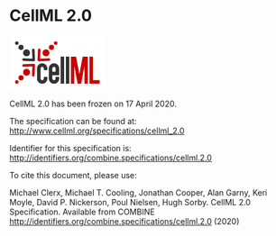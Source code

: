 # CellML 2.0
![CellML logo](./files/cellml-logo.png) 

CellML 2.0 has been frozen on 17 April 2020.

The specification can be found at: http://www.cellml.org/specifications/cellml_2.0

Identifier for this specification is: http://identifiers.org/combine.specifications/cellml.2.0

To cite this document, please use:

Michael Clerx, Michael T. Cooling, Jonathan Cooper, Alan Garny, Keri Moyle, David P. Nickerson, Poul Nielsen, Hugh Sorby. CellML 2.0 Specification. Available from COMBINE http://identifiers.org/combine.specifications/cellml.2.0 (2020)